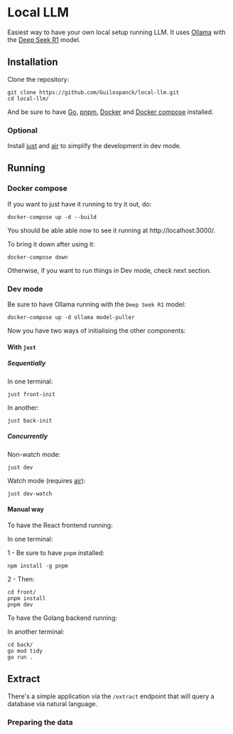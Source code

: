 # Local LLM

Easiest way to have your own local setup running LLM.
It uses [Ollama](https://ollama.com/) with the [Deep Seek R1](https://ollama.com/library/deepseek-r1) model.

## Installation

Clone the repository:

```shell
git clone https://github.com/Guilospanck/local-llm.git
cd local-llm/
```
And be sure to have [Go](https://go.dev/doc/install), [pnpm](https://pnpm.io/installation#using-npm), [Docker](https://docs.docker.com/get-started/get-docker/) and [Docker compose](https://docs.docker.com/compose/install/) installed.

### Optional

Install [just](https://github.com/casey/just) and [air](https://github.com/air-verse/air) to simplify the development in dev mode.


## Running

### Docker compose

If you want to just have it running to try it out, do:

```shell
docker-compose up -d --build
```

You should be able able now to see it running at http://localhost:3000/.

To bring it down after using it:

```shell
docker-compose down
```

Otherwise, if you want to run things in Dev mode, check next section.

### Dev mode

Be sure to have Ollama running with the `Deep Seek R1` model:

```shell
docker-compose up -d ollama model-puller
```

Now you have two ways of initialising the other components:

#### With `just`

##### Sequentially

In one terminal:

```shell
just front-init
```

In another:

```shell
just back-init
```

##### Concurrently

Non-watch mode:

```shell
just dev
```

Watch mode (requires [air](https://github.com/air-verse/air)):

```shell
just dev-watch
```

#### Manual way

To have the React frontend running:

In one terminal:

1 - Be sure to have `pnpm` installed:

```shell
npm install -g pnpm
```

2 - Then:

```shell
cd front/
pnpm install
pnpm dev
```

To have the Golang backend running:

In another terminal:
```shell
cd back/
go mod tidy
go run .
```

## Extract

There's a simple application via the `/extract` endpoint that will query a database via natural language.

### Preparing the data



